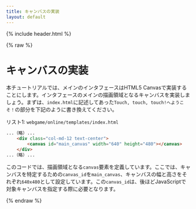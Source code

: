 ```yaml
---
title: キャンバスの実装
layout: default
---
```


{% include header.html %}

{% raw %}

# キャンバスの実装

本チュートリアルでは、メインのインタフェースはHTML5 Canvasで実装することにします。インタフェースのメインの描画領域となるキャンバスを実装しましょう。まずは、`index.html`に記述してあった`Touch, touch, touch!へようこそ！`の部分を下記のように書き換えてください。

リスト1: `webgame/online/templates/index.html`
```html
...（略）...
    <div class="col-md-12 text-center">
        <canvas id="main_canvas" width="640" height="480"></canvas>     <!-- 修正 -->
    </div>
...（略）...
```

このコードでは、描画領域となる`canvas`要素を定義しています。ここでは、キャンバスを特定するための`canvas_id`を`main_canvas`、キャンバスの幅と高さをそれぞれ`640x480`として設定しています。この`canvas_id`は、後ほどJavaScriptで対象キャンバスを指定する際に必要となります。

{% endraw %}
